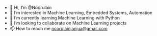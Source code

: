- 👋 Hi, I’m @Noorulain
- 👀 I’m interested in Machine Learning, Embedded Systems, Automation
- 🌱 I’m currently learning Machine Learning with Python
- 💞️ I’m looking to collaborate on Machine Learning projects
- 📫 How to reach me noorulainjanjua@gmail.com

<!---
Noorulain04/Noorulain04 is a ✨ special ✨ repository because its `README.md` (this file) appears on your GitHub profile.
You can click the Preview link to take a look at your changes.
--->
